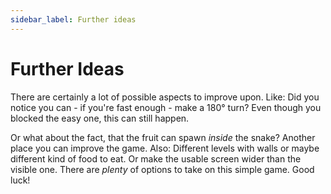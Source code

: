 ```yaml
---
sidebar_label: Further ideas
---
```


# Further Ideas

There are certainly a lot of possible aspects to improve upon. Like: Did you notice you can - if you're fast enough - make a 180° turn? Even though you blocked the easy one, this can still happen.

Or what about the fact, that the fruit can spawn *inside* the snake? Another place you can improve the game. Also: Different levels with walls or maybe different kind of food to eat. Or make the usable screen wider than the visible one. There are *plenty* of options to take on this simple game. Good luck!